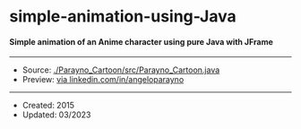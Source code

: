# simple-animation-using-Java
#### Simple animation of an Anime character using pure Java with JFrame
---
* Source: [./Parayno_Cartoon/src/Parayno_Cartoon.java](https://github.com/angeloparayno/simple-animation-using-Java/blob/main/Parayno_Cartoon/src/Parayno_Cartoon.java)
* Preview: [via linkedin.com/in/angeloparayno](https://www.linkedin.com/posts/angeloparayno_old-project-from-my-treasure-box-simple-activity-7045579453598486528-422q?utm_source=share&utm_medium=member_desktop)
---
* Created: 2015
* Updated: 03/2023
